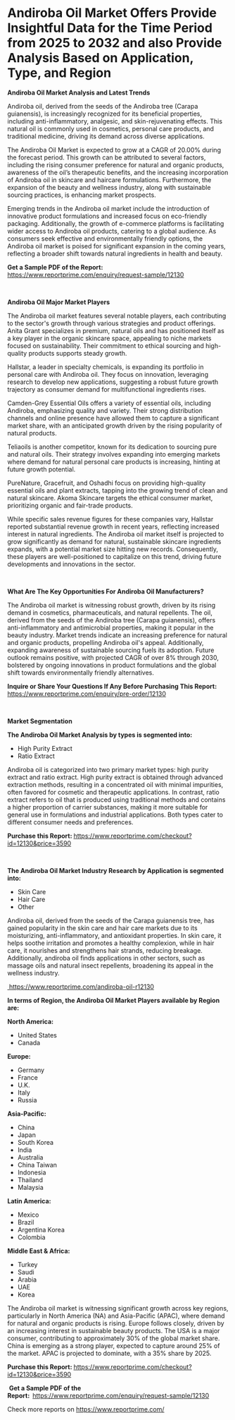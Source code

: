 <p><h1>Andiroba Oil Market Offers Provide Insightful Data for the Time Period from 2025 to 2032 and also Provide Analysis Based on Application, Type, and Region</h1></p><p><strong>Andiroba Oil Market Analysis and Latest Trends</strong></p>
<p><p>Andiroba oil, derived from the seeds of the Andiroba tree (Carapa guianensis), is increasingly recognized for its beneficial properties, including anti-inflammatory, analgesic, and skin-rejuvenating effects. This natural oil is commonly used in cosmetics, personal care products, and traditional medicine, driving its demand across diverse applications.</p><p>The Andiroba Oil Market is expected to grow at a CAGR of 20.00% during the forecast period. This growth can be attributed to several factors, including the rising consumer preference for natural and organic products, awareness of the oil’s therapeutic benefits, and the increasing incorporation of Andiroba oil in skincare and haircare formulations. Furthermore, the expansion of the beauty and wellness industry, along with sustainable sourcing practices, is enhancing market prospects.</p><p>Emerging trends in the Andiroba oil market include the introduction of innovative product formulations and increased focus on eco-friendly packaging. Additionally, the growth of e-commerce platforms is facilitating wider access to Andiroba oil products, catering to a global audience. As consumers seek effective and environmentally friendly options, the Andiroba oil market is poised for significant expansion in the coming years, reflecting a broader shift towards natural ingredients in health and beauty.</p></p>
<p><strong>Get a Sample PDF of the Report:&nbsp;</strong> <a href="https://www.reportprime.com/enquiry/request-sample/12130?utm_campaign=3112&utm_medium=2&utm_source=Github&utm_content=ia&utm_term=18032025&utm_id=andiroba-oil">https://www.reportprime.com/enquiry/request-sample/12130</a></p>
<p>&nbsp;</p>
<p><strong>Andiroba Oil Major Market Players</strong></p>
<p><p>The Andiroba oil market features several notable players, each contributing to the sector's growth through various strategies and product offerings. Anita Grant specializes in premium, natural oils and has positioned itself as a key player in the organic skincare space, appealing to niche markets focused on sustainability. Their commitment to ethical sourcing and high-quality products supports steady growth.</p><p>Hallstar, a leader in specialty chemicals, is expanding its portfolio in personal care with Andiroba oil. They focus on innovation, leveraging research to develop new applications, suggesting a robust future growth trajectory as consumer demand for multifunctional ingredients rises.</p><p>Camden-Grey Essential Oils offers a variety of essential oils, including Andiroba, emphasizing quality and variety. Their strong distribution channels and online presence have allowed them to capture a significant market share, with an anticipated growth driven by the rising popularity of natural products.</p><p>Teliaoils is another competitor, known for its dedication to sourcing pure and natural oils. Their strategy involves expanding into emerging markets where demand for natural personal care products is increasing, hinting at future growth potential.</p><p>PureNature, Gracefruit, and Oshadhi focus on providing high-quality essential oils and plant extracts, tapping into the growing trend of clean and natural skincare. Akoma Skincare targets the ethical consumer market, prioritizing organic and fair-trade products.</p><p>While specific sales revenue figures for these companies vary, Hallstar reported substantial revenue growth in recent years, reflecting increased interest in natural ingredients. The Andiroba oil market itself is projected to grow significantly as demand for natural, sustainable skincare ingredients expands, with a potential market size hitting new records. Consequently, these players are well-positioned to capitalize on this trend, driving future developments and innovations in the sector.</p></p>
<p>&nbsp;</p>
<p><strong>What Are The Key Opportunities For Andiroba Oil Manufacturers?</strong></p>
<p><p>The Andiroba oil market is witnessing robust growth, driven by its rising demand in cosmetics, pharmaceuticals, and natural repellents. The oil, derived from the seeds of the Andiroba tree (Carapa guianensis), offers anti-inflammatory and antimicrobial properties, making it popular in the beauty industry. Market trends indicate an increasing preference for natural and organic products, propelling Andiroba oil's appeal. Additionally, expanding awareness of sustainable sourcing fuels its adoption. Future outlook remains positive, with projected CAGR of over 8% through 2030, bolstered by ongoing innovations in product formulations and the global shift towards environmentally friendly alternatives.</p></p>
<p><strong>Inquire or Share Your Questions If Any Before Purchasing This Report:</strong> <a href="https://www.reportprime.com/enquiry/pre-order/12130?utm_campaign=3112&utm_medium=2&utm_source=Github&utm_content=ia&utm_term=18032025&utm_id=andiroba-oil">https://www.reportprime.com/enquiry/pre-order/12130</a></p>
<p>&nbsp;</p>
<p><strong>Market Segmentation</strong></p>
<p><strong>The Andiroba Oil Market Analysis by types is segmented into:</strong></p>
<p><ul><li>High Purity Extract</li><li>Ratio Extract</li></ul></p>
<p><p>Andiroba oil is categorized into two primary market types: high purity extract and ratio extract. High purity extract is obtained through advanced extraction methods, resulting in a concentrated oil with minimal impurities, often favored for cosmetic and therapeutic applications. In contrast, ratio extract refers to oil that is produced using traditional methods and contains a higher proportion of carrier substances, making it more suitable for general use in formulations and industrial applications. Both types cater to different consumer needs and preferences.</p></p>
<p><strong>Purchase this Report:&nbsp;</strong><a href="https://www.reportprime.com/checkout?id=12130&price=3590&utm_campaign=3112&utm_medium=2&utm_source=Github&utm_content=ia&utm_term=18032025&utm_id=andiroba-oil">https://www.reportprime.com/checkout?id=12130&price=3590</a></p>
<p>&nbsp;</p>
<p><strong>The Andiroba Oil Market Industry Research by Application is segmented into:</strong></p>
<p><ul><li>Skin Care</li><li>Hair Care</li><li>Other</li></ul></p>
<p><p>Andiroba oil, derived from the seeds of the Carapa guianensis tree, has gained popularity in the skin care and hair care markets due to its moisturizing, anti-inflammatory, and antioxidant properties. In skin care, it helps soothe irritation and promotes a healthy complexion, while in hair care, it nourishes and strengthens hair strands, reducing breakage. Additionally, andiroba oil finds applications in other sectors, such as massage oils and natural insect repellents, broadening its appeal in the wellness industry.</p></p>
<p><a href="https://www.reportprime.com/andiroba-oil-r12130?utm_campaign=3112&utm_medium=2&utm_source=Github&utm_content=ia&utm_term=18032025&utm_id=andiroba-oil">&nbsp;https://www.reportprime.com/andiroba-oil-r12130</a></p>
<p><strong>In terms of Region, the Andiroba Oil Market Players available by Region are:</strong></p>
<p>
    <p> <strong> North America: </strong>
        <ul>
            <li>United States</li>
            <li>Canada</li>
        </ul>
        </p> 
    <p> <strong> Europe: </strong>
        <ul>
            <li>Germany</li>
            <li>France</li>
            <li>U.K.</li>
            <li>Italy</li>
            <li>Russia</li>
        </ul>
        </p> 
    <p> <strong> Asia-Pacific: </strong>
        <ul>
            <li>China</li>
            <li>Japan</li>
            <li>South Korea</li>
            <li>India</li>
            <li>Australia</li>
            <li>China Taiwan</li>
            <li>Indonesia</li>
            <li>Thailand</li>
            <li>Malaysia</li>
        </ul>
        </p> 
    <p> <strong> Latin America: </strong>
        <ul>
            <li>Mexico</li>
            <li>Brazil</li>
            <li>Argentina Korea</li>
            <li>Colombia</li>
        </ul>
        </p> 
    <p> <strong> Middle East & Africa: </strong>
        <ul>
            <li>Turkey</li>
            <li>Saudi</li>
            <li>Arabia</li>
            <li>UAE</li>
            <li>Korea</li>
        </ul>
    </p>
    </p>
<p><p>The Andiroba oil market is witnessing significant growth across key regions, particularly in North America (NA) and Asia-Pacific (APAC), where demand for natural and organic products is rising. Europe follows closely, driven by an increasing interest in sustainable beauty products. The USA is a major consumer, contributing to approximately 30% of the global market share. China is emerging as a strong player, expected to capture around 25% of the market. APAC is projected to dominate, with a 35% share by 2025.</p></p>
<p><strong>Purchase this Report: </strong><a href="https://www.reportprime.com/checkout?id=12130&price=3590&utm_campaign=3112&utm_medium=2&utm_source=Github&utm_content=ia&utm_term=18032025&utm_id=andiroba-oil">https://www.reportprime.com/checkout?id=12130&price=3590</a></p>
<p>&nbsp;<strong>Get a Sample PDF of the Report:&nbsp;&nbsp;</strong><a href="https://www.reportprime.com/enquiry/request-sample/12130?utm_campaign=3112&utm_medium=2&utm_source=Github&utm_content=ia&utm_term=18032025&utm_id=andiroba-oil">https://www.reportprime.com/enquiry/request-sample/12130</a></p>
<p><strong></strong></p>
<p>Check more reports on <a href="https://www.reportprime.com/?utm_campaign=3112&utm_medium=2&utm_source=Github&utm_content=ia&utm_term=18032025&utm_id=andiroba-oil">https://www.reportprime.com/</a></p>